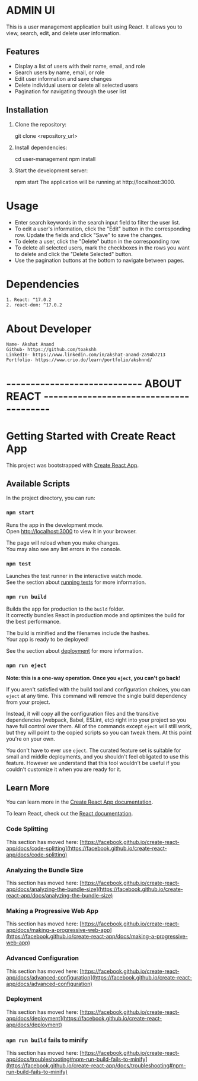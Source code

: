 # ADMIN UI 

This is a user management application built using React. It allows you to view, search, edit, and delete user information. 

## Features

- Display a list of users with their name, email, and role
- Search users by name, email, or role
- Edit user information and save changes
- Delete individual users or delete all selected users
- Pagination for navigating through the user list

## Installation

1. Clone the repository:

   git clone <repository_url>

2. Install dependencies:

    cd user-management
    npm install

3. Start the development server:

    npm start
    The application will be running at http://localhost:3000.

# Usage

   * Enter search keywords in the search input field to filter the user list.
   * To edit a user's information, click the "Edit" button in the corresponding row. Update the fields  and click "Save" to save the changes.
   * To delete a user, click the "Delete" button in the corresponding row.
   * To delete all selected users, mark the checkboxes in the rows you want to delete and click the "Delete Selected" button.
   * Use the pagination buttons at the bottom to navigate between pages.

# Dependencies

    1. React: ^17.0.2
    2. react-dom: ^17.0.2


# About Developer
    Name- Akshat Anand
    Github- https://github.com/toakshh
    LinkedIn- https://www.linkedin.com/in/akshat-anand-2a94b7213
    Portfolio- https://www.crio.do/learn/portfolio/akshnnd/

# ----------------------------       ABOUT REACT       ---------------------------------------


# Getting Started with Create React App

This project was bootstrapped with [Create React App](https://github.com/facebook/create-react-app).

## Available Scripts

In the project directory, you can run:

### `npm start`

Runs the app in the development mode.\
Open [http://localhost:3000](http://localhost:3000) to view it in your browser.

The page will reload when you make changes.\
You may also see any lint errors in the console.

### `npm test`

Launches the test runner in the interactive watch mode.\
See the section about [running tests](https://facebook.github.io/create-react-app/docs/running-tests) for more information.

### `npm run build`

Builds the app for production to the `build` folder.\
It correctly bundles React in production mode and optimizes the build for the best performance.

The build is minified and the filenames include the hashes.\
Your app is ready to be deployed!

See the section about [deployment](https://facebook.github.io/create-react-app/docs/deployment) for more information.

### `npm run eject`

**Note: this is a one-way operation. Once you `eject`, you can't go back!**

If you aren't satisfied with the build tool and configuration choices, you can `eject` at any time. This command will remove the single build dependency from your project.

Instead, it will copy all the configuration files and the transitive dependencies (webpack, Babel, ESLint, etc) right into your project so you have full control over them. All of the commands except `eject` will still work, but they will point to the copied scripts so you can tweak them. At this point you're on your own.

You don't have to ever use `eject`. The curated feature set is suitable for small and middle deployments, and you shouldn't feel obligated to use this feature. However we understand that this tool wouldn't be useful if you couldn't customize it when you are ready for it.

## Learn More

You can learn more in the [Create React App documentation](https://facebook.github.io/create-react-app/docs/getting-started).

To learn React, check out the [React documentation](https://reactjs.org/).

### Code Splitting

This section has moved here: [https://facebook.github.io/create-react-app/docs/code-splitting](https://facebook.github.io/create-react-app/docs/code-splitting)

### Analyzing the Bundle Size

This section has moved here: [https://facebook.github.io/create-react-app/docs/analyzing-the-bundle-size](https://facebook.github.io/create-react-app/docs/analyzing-the-bundle-size)

### Making a Progressive Web App

This section has moved here: [https://facebook.github.io/create-react-app/docs/making-a-progressive-web-app](https://facebook.github.io/create-react-app/docs/making-a-progressive-web-app)

### Advanced Configuration

This section has moved here: [https://facebook.github.io/create-react-app/docs/advanced-configuration](https://facebook.github.io/create-react-app/docs/advanced-configuration)

### Deployment

This section has moved here: [https://facebook.github.io/create-react-app/docs/deployment](https://facebook.github.io/create-react-app/docs/deployment)

### `npm run build` fails to minify

This section has moved here: [https://facebook.github.io/create-react-app/docs/troubleshooting#npm-run-build-fails-to-minify](https://facebook.github.io/create-react-app/docs/troubleshooting#npm-run-build-fails-to-minify)
